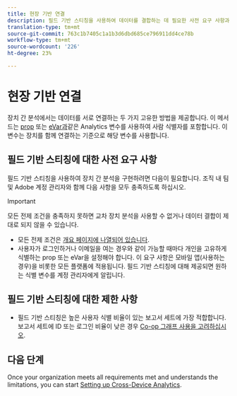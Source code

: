 ```yaml
---
title: 현장 기반 연결
description: 필드 기반 스티칭을 사용하여 데이터를 결합하는 데 필요한 사전 요구 사항과 제한 사항을 이해합니다.
translation-type: tm+mt
source-git-commit: 763c1b7405c1a1b3d6dbd685ce796911dd4ce78b
workflow-type: tm+mt
source-wordcount: '226'
ht-degree: 23%

---
```



# 현장 기반 연결

장치 간 분석에서는 데이터를 서로 연결하는 두 가지 고유한 방법을 제공합니다. 이 메서드는 [prop](/help/implement/vars/page-vars/prop.md) 또는 [eVar과](/help/implement/vars/page-vars/evar.md)같은 Analytics 변수를 사용하여 사람 식별자를 포함합니다. 이 변수는 장치를 함께 연결하는 기준으로 해당 변수를 사용합니다.

## 필드 기반 스티칭에 대한 사전 요구 사항

필드 기반 스티칭을 사용하여 장치 간 분석을 구현하려면 다음이 필요합니다. 조직 내 팀 및 Adobe 계정 관리자와 함께 다음 사항을 모두 충족하도록 하십시오.

>[!IMPORTANT]
>
>모든 전제 조건을 충족하지 못하면 교차 장치 분석을 사용할 수 없거나 데이터 결합이 제대로 되지 않을 수 있습니다.

* 모든 전제 조건은 [개요 페이지에 나열되어 있습니다](overview.md).
* 사용자가 로그인하거나 이메일을 여는 경우와 같이 가능할 때마다 개인을 고유하게 식별하는 prop 또는 eVar을 설정해야 합니다. 이 요구 사항은 모바일 앱(사용하는 경우)을 비롯한 모든 플랫폼에 적용됩니다. 필드 기반 스티칭에 대해 제공되면 원하는 식별 변수를 계정 관리자에게 알립니다.

## 필드 기반 스티칭에 대한 제한 사항

* 필드 기반 스티칭은 높은 사용자 식별 비율이 있는 보고서 세트에 가장 적합합니다. 보고서 세트에 ID 또는 로그인 비율이 낮은 경우 [Co-op 그래프 사용을 고려하십시오](device-graph.md).

## 다음 단계

Once your organization meets all requirements met and understands the limitations, you can start [Setting up Cross-Device Analytics](setup.md).